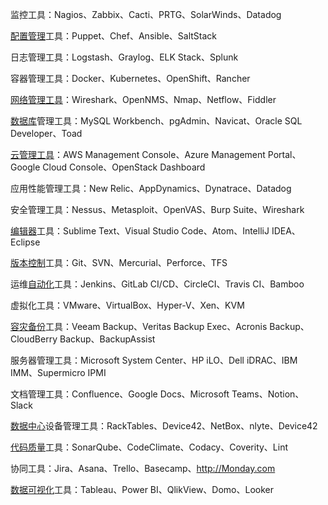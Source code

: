  

监控工具：Nagios、Zabbix、Cacti、PRTG、SolarWinds、Datadog

[配置管理](https://www.zhihu.com/search?q=%E9%85%8D%E7%BD%AE%E7%AE%A1%E7%90%86&search_source=Entity&hybrid_search_source=Entity&hybrid_search_extra=%7B%22sourceType%22%3A%22answer%22%2C%22sourceId%22%3A3075515076%7D)工具：Puppet、Chef、Ansible、SaltStack

日志管理工具：Logstash、Graylog、ELK Stack、Splunk

容器管理工具：Docker、Kubernetes、OpenShift、Rancher

[网络管理工具](https://www.zhihu.com/search?q=%E7%BD%91%E7%BB%9C%E7%AE%A1%E7%90%86%E5%B7%A5%E5%85%B7&search_source=Entity&hybrid_search_source=Entity&hybrid_search_extra=%7B%22sourceType%22%3A%22answer%22%2C%22sourceId%22%3A3075515076%7D)：Wireshark、OpenNMS、Nmap、Netflow、Fiddler

[数据库](https://www.zhihu.com/search?q=%E6%95%B0%E6%8D%AE%E5%BA%93&search_source=Entity&hybrid_search_source=Entity&hybrid_search_extra=%7B%22sourceType%22%3A%22answer%22%2C%22sourceId%22%3A3075515076%7D)管理工具：MySQL Workbench、pgAdmin、Navicat、Oracle SQL Developer、Toad

[云管理工具](https://www.zhihu.com/search?q=%E4%BA%91%E7%AE%A1%E7%90%86%E5%B7%A5%E5%85%B7&search_source=Entity&hybrid_search_source=Entity&hybrid_search_extra=%7B%22sourceType%22%3A%22answer%22%2C%22sourceId%22%3A3075515076%7D)：AWS Management Console、Azure Management Portal、Google Cloud Console、OpenStack Dashboard

应用性能管理工具：New Relic、AppDynamics、Dynatrace、Datadog

安全管理工具：Nessus、Metasploit、OpenVAS、Burp Suite、Wireshark

[编辑器](https://www.zhihu.com/search?q=%E7%BC%96%E8%BE%91%E5%99%A8&search_source=Entity&hybrid_search_source=Entity&hybrid_search_extra=%7B%22sourceType%22%3A%22answer%22%2C%22sourceId%22%3A3075515076%7D)工具：Sublime Text、Visual Studio Code、Atom、IntelliJ IDEA、Eclipse

[版本控制](https://www.zhihu.com/search?q=%E7%89%88%E6%9C%AC%E6%8E%A7%E5%88%B6&search_source=Entity&hybrid_search_source=Entity&hybrid_search_extra=%7B%22sourceType%22%3A%22answer%22%2C%22sourceId%22%3A3075515076%7D)工具：Git、SVN、Mercurial、Perforce、TFS

运维[自动化](https://www.zhihu.com/search?q=%E8%87%AA%E5%8A%A8%E5%8C%96&search_source=Entity&hybrid_search_source=Entity&hybrid_search_extra=%7B%22sourceType%22%3A%22answer%22%2C%22sourceId%22%3A3075515076%7D)工具：Jenkins、GitLab CI/CD、CircleCI、Travis CI、Bamboo

虚拟化工具：VMware、VirtualBox、Hyper-V、Xen、KVM

[容灾备份](https://www.zhihu.com/search?q=%E5%AE%B9%E7%81%BE%E5%A4%87%E4%BB%BD&search_source=Entity&hybrid_search_source=Entity&hybrid_search_extra=%7B%22sourceType%22%3A%22answer%22%2C%22sourceId%22%3A3075515076%7D)工具：Veeam Backup、Veritas Backup Exec、Acronis Backup、CloudBerry Backup、BackupAssist

服务器管理工具：Microsoft System Center、HP iLO、Dell iDRAC、IBM IMM、Supermicro IPMI

文档管理工具：Confluence、Google Docs、Microsoft Teams、Notion、Slack

[数据中心](https://www.zhihu.com/search?q=%E6%95%B0%E6%8D%AE%E4%B8%AD%E5%BF%83&search_source=Entity&hybrid_search_source=Entity&hybrid_search_extra=%7B%22sourceType%22%3A%22answer%22%2C%22sourceId%22%3A3075515076%7D)设备管理工具：RackTables、Device42、NetBox、nlyte、Device42

[代码质量](https://www.zhihu.com/search?q=%E4%BB%A3%E7%A0%81%E8%B4%A8%E9%87%8F&search_source=Entity&hybrid_search_source=Entity&hybrid_search_extra=%7B%22sourceType%22%3A%22answer%22%2C%22sourceId%22%3A3075515076%7D)工具：SonarQube、CodeClimate、Codacy、Coverity、Lint

协同工具：Jira、Asana、Trello、Basecamp、http://Monday.com

[数据可视化](https://www.zhihu.com/search?q=%E6%95%B0%E6%8D%AE%E5%8F%AF%E8%A7%86%E5%8C%96&search_source=Entity&hybrid_search_source=Entity&hybrid_search_extra=%7B%22sourceType%22%3A%22answer%22%2C%22sourceId%22%3A3075515076%7D)工具：Tableau、Power BI、QlikView、Domo、Looker